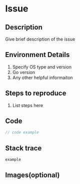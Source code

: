 # Issue

## Description
Give brief description of the issue

## Environment Details
1. Specify OS type and version
2. Go version
3. Any other helpful informaiton

## Steps to reproduce
1. List steps here

## Code
```go
// code example
```
## Stack trace
```bash
example
```

## Images(optional)
